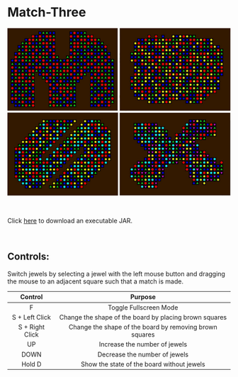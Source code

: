 # Match-Three

![screenshot](screenshot.jpg)

&nbsp;

Click [here](http://carsoncraig.github.io/jar/MatchThree.jar) to download an executable JAR.

&nbsp;

## Controls:

Switch jewels by selecting a jewel with the left mouse button and dragging the mouse to an adjacent square such that a match is made.

|Control|Purpose|
|:-:|:-:|
|F                         | Toggle Fullscreen Mode|
|S + Left Click            | Change the shape of the board by placing brown squares|
|S + Right Click           | Change the shape of the board by removing brown squares|
|UP | Increase the number of jewels|
|DOWN | Decrease the number of jewels|
|Hold D | Show the state of the board without jewels|
